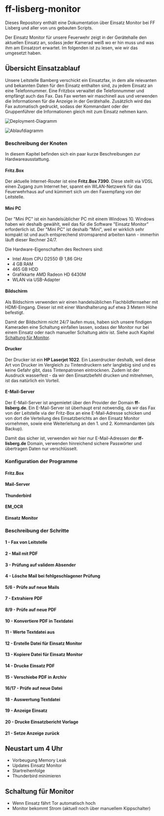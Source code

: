# ff-lisberg-monitor
Dieses Repository enthält eine Dokumentation über Einsatz Monitor bei FF Lisberg und aller von uns gebauten Scripts.

Der Einsatz Monitor für unsere Feuerwehr zeigt in der Gerätehalle den aktuellen Einsatz an, sodass jeder Kamerad weiß wo er hin muss und was ihm am Einsatzort erwartet. Im folgenden ist zu lesen, wie wir das umgesetzt haben.

## Übersicht Einsatzablauf
Unsere Leitstelle Bamberg verschickt ein Einsatzfax, in dem alle relevanten und bekannten Daten für den Einsatz enthalten sind, zu jedem Einsatz an eine Telefonnummer. Eine Fritzbox verwaltet die Telefonnummer und empfängt auch das Fax. Das Fax werten wir maschinell aus und verwenden die Informationen für die Anzeige in der Gerätehalle. Zusätzlich wird das Fax automatisch gedruckt, sodass der Kommandant oder der Gruppenführer die Informationen gleich mit zum Einsatz nehmen kann.

![Deployment-Diagramm](http://www.plantuml.com/plantuml/proxy?cache=no&src=https://raw.github.com/sladaloose/ff-lisberg-monitor/master/pictures/deployment-overview.iuml)

![Ablaufdiagramm](http://www.plantuml.com/plantuml/proxy?cache=no&src=https://raw.github.com/sladaloose/ff-lisberg-monitor/master/pictures/sequence-diagram.iuml)

### Beschreibung der Knoten

In diesem Kapitel befinden sich ein paar kurze Beschreibungen zur Hardwareausstattung.

#### Fritz.Box

Der aktuelle Internet-Router ist eine **Fritz.Box 7390**. Diese stellt via VDSL einen Zugang zum Internet her, spannt ein WLAN-Netzwerk für das Feuerwehrhaus auf und kümmert sich um den Faxempfang von der Leitstelle.

#### Mini PC

Der "Mini PC" ist ein handelsüblicher PC mit einem Windows 10. Windows haben wir deshalb gewählt, weil das für die Software "Einsatz Monitor" erforderlich ist. Der "Mini PC" ist deshalb "Mini", weil er wirklich sehr kompakt ist und auch entsprechend stromsparend arbeiten kann - immerhin läuft dieser Rechner 24/7.

Die Hardware-Eigenschaften des Rechners sind:
- Intel Atom CPU D2550 @ 1,86 GHz
- 4 GB RAM
- 465 GB HDD
- Grafikkarte AMD Radeon HD 6430M
- WLAN via USB-Adapter

#### Bildschirm

Als Bildschirm verwenden wir einen handelsüblichen Flachbildfernseher mit HDMI-Eingang. Dieser ist mit einer Wandhalterung auf etwa 3 Metern Höhe befestigt.

Damit der Bildschirm nicht 24/7 laufen muss, haben sich unsere findigen Kameraden eine Schaltung einfallen lassen, sodass der Monitor nur bei einem Einsatz oder nach manueller Schaltung aktiv ist. Siehe auch Kapitel [Schaltung für Monitor](#schaltung-für-monitor).

#### Drucker

Der Drucker ist ein **HP Laserjet 1022**. Ein Laserdrucker deshalb, weil diese Art von Drucker im Vergleich zu Tintendruckern sehr langlebig sind und es keine Gefahr gibt, dass Tintenpatronen eintrocknen. Zudem ist der Ausdruck wasserfest - da wir den Einsatzbefehl drucken und mitnehmen, ist das natürlich ein Vorteil.

#### E-Mail-Server

Der E-Mail-Server ist angemietet über den Provider der Domain **ff-lisberg.de**. Ein E-Mail-Server ist überhaupt erst notwendig, da wir das Fax von der Leitstelle via der Fritz-Box an eine E-Mail-Adresse schicken und von dort die Verteilung des Einsatzberichts an den Einsatz Monitor vornehmen, sowie eine Weiterleitung an den 1. und 2. Kommandanten (als Backup).

Damit das sicher ist, verwenden wir hier nur E-Mail-Adressen der **ff-lisberg.de** Domain, verwenden hinreichend sichere Passwörter und übertragen Daten nur verschlüsselt.

### Konfiguration der Programme

#### Fritz.Box

#### Mail-Server

#### Thunderbird

#### EM_OCR

#### Einsatz Monitor

### Beschreibung der Schritte

#### 1 - Fax von Leitstelle

#### 2 - Mail mit PDF

#### 3 - Prüfung auf validem Absender

#### 4 - Lösche Mail bei fehlgeschlagener Prüfung

#### 5/6 - Prüfe auf neue Mails

#### 7 - Extrahiere PDF

#### 8/9 - Prüfe auf neue PDF

#### 10 - Konvertiere PDF in Textdatei

#### 11 - Werte Textdatei aus

#### 12 - Erstelle Datei für Einsatz Monitor

#### 13 - Kopiere Datei für Einsatz Monitor

#### 14 - Drucke Einsatz PDF

#### 15 - Verschiebe PDF in Archiv

#### 16/17 - Prüfe auf neue Datei

#### 18 - Auswertung Textdatei

#### 19 - Anzeige Einsatz

#### 20 - Drucke Einsatzbericht Vorlage

#### 21 - Setze Anzeige zurück

## Neustart um 4 Uhr
- Vorbeugung Memory Leak
- Updates Einsatz Monitor
- Startreihenfolge
- Thunderbird minimieren

## Schaltung für Monitor
- Wenn Einsatz fährt Tor automatisch hoch
- Monitor bekommt Strom (aktuell noch über manuellem Kippschalter)
